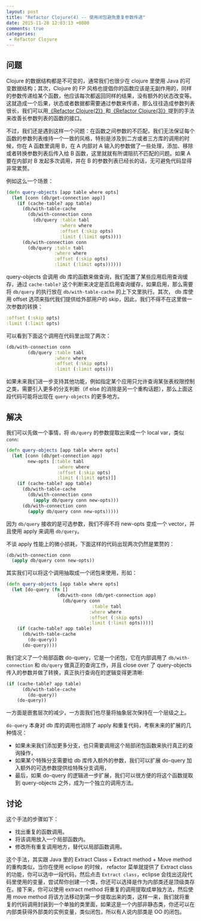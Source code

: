```yaml
---
layout: post
title: "Refactor Clojure(4) -- 使用闭包避免重复参数传递"
date: 2015-11-28 12:03:13 +0800
comments: true
categories: 
 - Refactor Clojure
---
```


## 问题

Clojure 的数据结构都是不可变的，通常我们也很少在 clojure 里使用 Java 的可变数据结构；其次，Clojure 的 FP 风格也提倡你的函数应该是无副作用的，同样的参数传递给某个函数，他应该每次都返回同样的结果，没有额外的状态改变等。这就造成一个后果，状态或者数据都需要通过参数来传递，那么往往造成参数列表很长，我们可以用[《Refactor Clojure(2)》](http://blog.fnil.net/blog/clojure-refactor-2-shi-yong-optional-map-jie-jue-can-shu-guo-duo/)和[《Refactor Clojure(3)》](http://blog.fnil.net/blog/6ef3f4b4fb077732bfad60c4917e4fe8/)提到的手法来改善长参数列表的函数的接口。

不过，我们还是遇到这样一个问题：在函数之间参数的不匹配，我们无法保证每个函数的参数列表维持一个一致的风格，特别是涉及到二方或者三方库的调用的时候，你在 A 函数里调用 B，在 A 内部对 A 输入的参数做了一些处理，添加、移除或者转换参数列表后传入给 B 函数，这里就就有所谓阻抗不匹配的问题。如果 A 要在内部对 B 发起多次调用，并在 B 的参数列表已经长的话，无可避免代码显得非常累赘。

例如这么一个场景：

```clj
(defn query-objects [app table where opts]
  (let [conn (db/get-connection app)]
    (if (cache-table? app table)
      (db/with-table-cache
        (db/with-connection conn
          (db/query :table tabl
                    :where where
                    :offset (:skip opts)
                    :limit (:limit opts))))
      (db/with-connection conn
        (db/query :table tabl
                  :where where
                  :offset (:skip opts)
                  :limit (:limit opts))))))
```

query-objects 会调用 db 库的函数来做查询，我们配置了某些应用启用查询缓存，通过 `cache-table?` 这个判断来决定是否启用查询缓存，如果启用，那么需要将 `db/query` 的执行放在 `db/with-table-cache` 的上下文里执行。其次， db 库使用 offset 选项来指代我们提供给外部用户的 skip，因此，我们不得不在这里做一次参数的转换：

```clj
:offset (:skip opts)
:limit (:limit opts)
```

可以看到下面这个调用在代码里出现了两次：

```clj
(db/with-connection conn
        (db/query :table tabl
                  :where where
                  :offset (:skip opts)
                  :limit (:limit opts)))
```

如果未来我们进一步支持其他功能，例如指定某个应用只允许查询某张表权限控制之类，需要引入更多的分支判断（if else 的消除是另一个重构话题），那么上面这段代码可能将出现在 `query-objects` 的更多地方。


## 解决

我们可以先做一个事情，将 `db/query` 的参数提取出来成一个 local var，类似 `conn`:

```clj
(defn query-objects [app table where opts]
  (let [conn (db/get-connection app)
        new-opts [:table tabl
            	   :where where
             	   :offset (:skip opts)
              	   :limit (:limit opts)]]
    (if (cache-table? app table)
      (db/with-table-cache
        (db/with-connection conn
          (apply db/query conn new-opts)))
      (db/with-connection conn
        (apply db/query conn new-opts)))))
```

因为 `db/query` 接收的是可选参数，我们不得不将 new-opts 变成一个 vector，并且使用 apply 来调用 `db/query`。

不谈 apply 性能上的微小损耗，下面这样的代码出现两次仍然是累赘的：

```clj
(db/with-connection conn
  (apply db/query conn new-opts))
```

其实我们可以将这个调用抽取成一个闭包来使用，形如：

```clj
(defn query-objects [app table where opts]
  (let [do-query (fn []
                   (db/with-conn (db/get-connection app)
                     (db/query conn 
                     			:table tabl
                               :where where
                               :offset (:skip opts)
                               :limit (:limit opts))))]
    (if (cache-table? app table)
      (db/with-table-cache
        (do-query))
      (do-query))))
```

我们定义了一个局部函数 do-query，它是一个闭包，它在内部调用了 `db/with-connection` 和 `db/query` 做真正的查询工作，并且 close over 了 query-objects 传入的参数并做了转换，真正执行查询在的逻辑变得更清晰:

```clj
(if (cache-table? app table)
      (db/with-table-cache
        (do-query))
    (do-query))
```

一方面是嵌套层次的减少，一方面我们也尽量将抽象层次保持在一个层级之上。

`do-query` 本身对 db 库的调用也消除了 apply 和重复代码，考察未来的扩展的几种情况：

* 如果未来我们添加更多分支，也只需要调用这个局部闭包函数来执行真正的查询操作，
* 如果某个特殊分支需要给 db 库传入额外的参数，我们可以扩展 do-query 加入额外的可选参数提供给特殊分支调用，
* 最后，如果 do-query 的逻辑进一步扩展，我们可以很方便的将这个函数提取到 query-objects 之外，成为一个独立的调用方法。


## 讨论

这个手法的步骤如下：

* 找出重复的函数调用。
* 将该调用放入一个局部函数内。
* 修改所有重复调用地方，替代以局部函数调用。

这个手法，其实跟 Java 里的 Extract Class + Extract method + Move method 的重构类似，当你在使用 eclipse 的时候， refactor 菜单就提供了 Extract class 的功能，你可以选中一段代码，然后点击 `Extract class`，eclipse 会找出这段代码里使用的变量，尝试帮你创建一个类，你还可以选择是作为内部类还是顶级类存在。接下来，你可以使用 extract method 将重复的调用提取成单独方法，然后使用 move method 将该方法移动到第一步提取出来的类，这样一来，我们就将重复的代码调用封装到一个单独的类里面，如果这是一个内部非静态类，你还可以在内部类获得外部类的实例变量，类似闭包，所以有人说内部类是 OO 的闭包。




